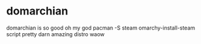 # domarchian
domarchian is so good oh my god pacman -S steam omarchy-install-steam script pretty darn amazing distro waow
